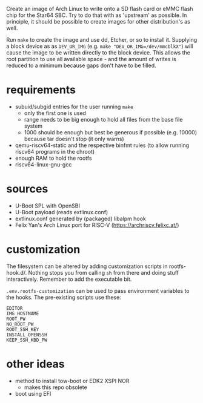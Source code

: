 Create an image of Arch Linux to write onto a SD flash card or eMMC flash chip for the Star64 SBC.
Try to do that with as 'upstream' as possible.
In principle, it should be possible to create images for other distribution's as well.

Run `make` to create the image and use dd, Etcher, or so to install it.
Supplying a block device as as `DEV_OR_IMG` (e.g. `make "DEV_OR_IMG=/dev/mmcblkX"`) will cause the image to be written directly to the block device.
This allows the root partition to use all available space - and the amount of writes is reduced to a minimum because gaps don't have to be filled.

# requirements

- subuid/subgid entries for the user running `make`
  - only the first one is used
  - range needs to be big enough to hold all files from the base file system
  - 1000 should be enough but best be generous if possible (e.g. 10000) because tar doesn't stop (it only warns)
- qemu-riscv64-static and the respective binfmt rules (to allow running riscv64 programs in the chroot)
- enough RAM to hold the rootfs
- riscv64-linux-gnu-gcc

# sources

- U-Boot SPL with OpenSBI
- U-Boot payload (reads extlinux.conf)
- extlinux.conf generated by (packaged) libalpm hook
- Felix Yan's Arch Linux port for RISC-V (https://archriscv.felixc.at/)

# customization

The filesystem can be altered by adding customization scripts in rootfs-hook.d/.
Nothing stops you from calling `sh` from there and doing stuff interactively.
Remember to add the executable bit.

`.env.rootfs-customization` can be used to pass environment variables to the hooks.
The pre-existing scripts use these:

```
EDITOR
IMG_HOSTNAME
ROOT_PW
NO_ROOT_PW
ROOT_SSH_KEY
INSTALL_OPENSSH
KEEP_SSH_KBD_PW
```

# other ideas

- method to install tow-boot or EDK2 XSPI NOR
  - makes this repo obsolete
- boot using EFI

